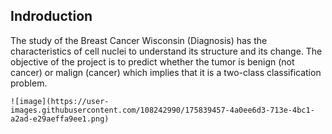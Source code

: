 ## Indroduction
The study of the Breast Cancer Wisconsin (Diagnosis) has the characteristics of cell nuclei to understand its structure and its change. The objective of the project is to predict whether the tumor is benign (not cancer) or malign (cancer) which implies that it is a two-class classification problem.

`![image](https://user-images.githubusercontent.com/108242990/175839457-4a0ee6d3-713e-4bc1-a2ad-e29aeffa9ee1.png)`
